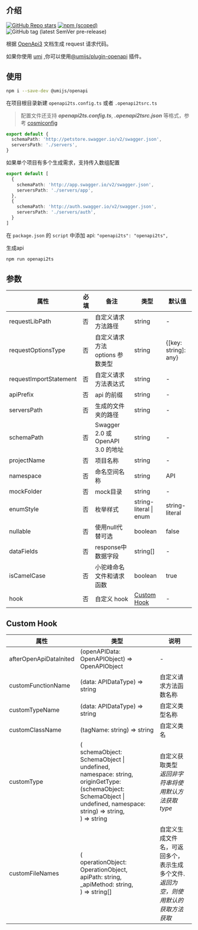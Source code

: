 ## 介绍
[![GitHub Repo stars](https://img.shields.io/github/stars/chenshuai2144/openapi2typescript?style=social)](https://github.com/chenshuai2144/openapi2typescript)
[![npm (scoped)](https://img.shields.io/npm/v/@umijs/openapi)](https://www.npmjs.com/package/@umijs/openapi)
![GitHub tag (latest SemVer pre-release)](https://img.shields.io/github/v/tag/chenshuai2144/openapi2typescript?include_prereleases)

根据 [OpenApi3](https://swagger.io/blog/news/whats-new-in-openapi-3-0/) 文档生成 request 请求代码。

如果你使用 [umi](https://umijs.org) ,你可以使用[@umijs/plugin-openapi](https://www.npmjs.com/package/@umijs/plugin-openapi) 插件。
## 使用
```bash
npm i --save-dev @umijs/openapi
```
在项目根目录新建 ```openapi2ts.config.ts``` 或者 ```.openapi2tsrc.ts```
> 配置文件还支持 ***openapi2ts.config.ts***, ***.openapi2tsrc.json*** 等格式，参考 [cosmiconfig](https://github.com/cosmiconfig/cosmiconfig?tab=readme-ov-file#cosmiconfig)
```ts
export default {
  schemaPath: 'http://petstore.swagger.io/v2/swagger.json',
  serversPath: './servers',
}
```
如果单个项目有多个生成需求，支持传入数组配置
```ts
export default [
  {
    schemaPath: 'http://app.swagger.io/v2/swagger.json',
    serversPath: './servers/app',
  },
  {
    schemaPath: 'http://auth.swagger.io/v2/swagger.json',
    serversPath: './servers/auth',
  }
]
```

在 ```package.json``` 的 ```script``` 中添加 api: ```"openapi2ts": "openapi2ts",```

生成api
```bash
npm run openapi2ts
```
## 参数
|  属性   | 必填  | 备注 | 类型 | 默认值 |
|  ----  | ----  |  ----  |  ----  | - |
| requestLibPath  | 否 | 自定义请求方法路径 | string | - |
| requestOptionsType  | 否 | 自定义请求方法 options 参数类型 | string | {[key: string]: any} |
| requestImportStatement  | 否 | 自定义请求方法表达式 | string | - |
| apiPrefix  | 否 | api 的前缀 | string | - |
| serversPath  | 否 | 生成的文件夹的路径 | string | - |
| schemaPath  | 否 | Swagger 2.0 或 OpenAPI 3.0 的地址 | string | - |
| projectName  | 否 | 项目名称 | string | - |
| namespace  | 否 | 命名空间名称 | string | API |
| mockFolder  | 否 | mock目录 | string | - |
| enumStyle  | 否 | 枚举样式 | string-literal \| enum | string-literal |
| nullable | 否 | 使用null代替可选 | boolean | false |
| dataFields | 否 | response中数据字段 | string[] | - |
| isCamelCase | 否 | 小驼峰命名文件和请求函数 | boolean | true |
| hook | 否 | 自定义 hook | [Custom Hook](#Custom-Hook) | - |

## Custom Hook

| 属性           | 类型 | 说明               |
| -------------- | ---- | ------------------ |
| afterOpenApiDataInited | (openAPIData: OpenAPIObject) => OpenAPIObject  | - |
| customFunctionName | (data: APIDataType) => string   | 自定义请求方法函数名称 |
| customTypeName | (data: APIDataType) => string | 自定义类型名称 |
| customClassName | (tagName: string) => string  | 自定义类名 |
| customType | (<br>schemaObject: SchemaObject \| undefined,<br>namespace: string,<br>originGetType:(schemaObject: SchemaObject \| undefined, namespace: string) => string,<br>) => string  | 自定义获取类型 <br> *返回非字符串将使用默认方法获取type* |
| customFileNames |  (<br>operationObject: OperationObject,<br>apiPath: string,<br>_apiMethod: string,<br>) => string[]   | 自定义生成文件名，可返回多个，表示生成多个文件. <br> *返回为空，则使用默认的获取方法获取* |
